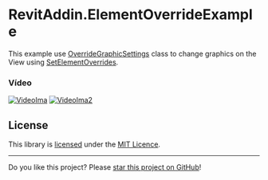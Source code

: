 # RevitAddin.ElementOverrideExample

This example use [OverrideGraphicSettings][1] class to change graphics on the View using [SetElementOverrides][2].

### Vídeo

[![VideoIma]][Video]
[![VideoIma2]][Video2]

## License

This library is [licensed](LICENSE) under the [MIT Licence](https://en.wikipedia.org/wiki/MIT_License).

---

Do you like this project? Please [star this project on GitHub](https://github.com/ricaun/RevitAddin.ElementOverrideExample/stargazers)!

[Video]: https://youtu.be/5hjQJmXtt4s
[VideoIma]: https://img.youtube.com/vi/5hjQJmXtt4s/hqdefault.jpg
[Video2]: https://youtu.be/TeIiFHfIOlc
[VideoIma2]: https://img.youtube.com/vi/TeIiFHfIOlc/hqdefault.jpg

[1]: https://www.revitapidocs.com/2022/eb2bd6b6-b7b2-5452-2070-2dbadb9e068a.htm
[2]: https://www.revitapidocs.com/2022/a6f1ced3-1f1c-dd42-c0ca-f15f301d1cad.htm

